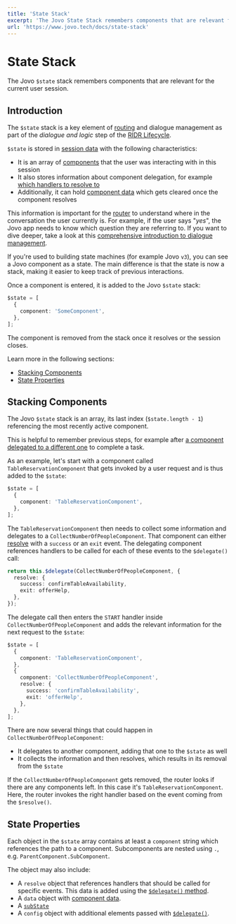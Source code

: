 ```yaml
---
title: 'State Stack'
excerpt: 'The Jovo State Stack remembers components that are relevant for the current user session.'
url: 'https://www.jovo.tech/docs/state-stack'
---
```


# State Stack

The Jovo `$state` stack remembers components that are relevant for the current user session.

## Introduction

The `$state` stack is a key element of [routing](./routing.md) and dialogue management as part of the _dialogue and logic_ step of the [RIDR Lifecycle](./ridr-lifecycle.md).

`$state` is stored in [session data](./data.md#session-data) with the following characteristics:

- It is an array of [components](./components.md) that the user was interacting with in this session
- It also stores information about component delegation, for example [which handlers to resolve to](./handlers.md#resolve-a-component)
- Additionally, it can hold [component data](./data.md#component-data) which gets cleared once the component resolves

This information is important for the [router](./routing.md) to understand where in the conversation the user currently is. For example, if the user says "_yes_", the Jovo app needs to know which question they are referring to. If you want to dive deeper, take a look at this [comprehensive introduction to dialogue management](https://www.context-first.com/dialogue-management-introduction/).

If you're used to building state machines (for example Jovo `v3`), you can see a Jovo component as a state. The main difference is that the state is now a stack, making it easier to keep track of previous interactions.

Once a component is entered, it is added to the Jovo `$state` stack:

```typescript
$state = [
  {
    component: 'SomeComponent',
  },
];
```

The component is removed from the stack once it resolves or the session closes.

Learn more in the following sections:
- [Stacking Components](#stacking-components)
- [State Properties](#state-properties)

## Stacking Components

The Jovo `$state` stack is an array, its last index (`$state.length - 1`) referencing the most recently active component.

This is helpful to remember previous steps, for example after [a component delegated to a different one](./handlers.md#delegate-to-components) to complete a task.

As an example, let's start with a component called `TableReservationComponent` that gets invoked by a user request and is thus added to the `$state`:

```typescript
$state = [
  {
    component: 'TableReservationComponent',
  },
];
```

The `TableReservationComponent` then needs to collect some information and delegates to a `CollectNumberOfPeopleComponent`. That component can either [resolve](./handlers.md#resolve-a-component) with a `success` or an `exit` event. The delegating component references handlers to be called for each of these events to the `$delegate()` call:

```typescript
return this.$delegate(CollectNumberOfPeopleComponent, {
  resolve: {
    success: confirmTableAvailability,
    exit: offerHelp,
  },
});
```

The delegate call then enters the `START` handler inside `CollectNumberOfPeopleComponent` and adds the relevant information for the next request to the `$state`:

```typescript
$state = [
  {
    component: 'TableReservationComponent',
  },
  {
    component: 'CollectNumberOfPeopleComponent',
    resolve: {
      success: 'confirmTableAvailability',
      exit: 'offerHelp',
    },
  },
];
```

There are now several things that could happen in `CollectNumberOfPeopleComponent`:

- It delegates to another component, adding that one to the `$state` as well
- It collects the information and then resolves, which results in its removal from the `$state`

If the `CollectNumberOfPeopleComponent` gets removed, the router looks if there are any components left. In this case it's `TableReservationComponent`. Here, the router invokes the right handler based on the event coming from the `$resolve()`.

## State Properties

Each object in the `$state` array contains at least a `component` string which references the path to a component. Subcomponents are nested using `.`, e.g. `ParentComponent.SubComponent`.

The object may also include:

- A `resolve` object that references handlers that should be called for specific events. This data is added using the [`$delegate()` method](./handlers.md#delegate-to-components).
- A `data` object with [component data](./data.md#component-data).
- A [`subState`](./handle-decorators.md#substate)
- A `config` object with additional elements passed with [`$delegate()`](./handlers.md#delegate-to-components).
